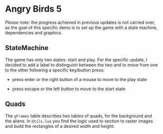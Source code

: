 # Angry Birds 5

_Please note_: the progress achieved in previous updates is not carried over, as the goal of this specific demo is to set up the game with a state machine, dependencies and graphics.

## StateMachine

The game has only two states: start and play. For the specific update, I decided to add a label to distinguish between the two and to move from one to the other following a specific key/button press:

- press enter or the right button of a mouse to move to the play state

- press escape or the left button to move to the start state

## Quads

The `gFrames` table describes two tables of quads, for the background and the aliens. In `Utils.lua` you find the logic used to section to raster images and build the rectangles of a desired width and height.
